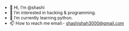 - 👋 Hi, I’m @shashi
- 👀 I’m interested in hacking & programming.
- 🌱 I’m currently learning python.
- 📫 How to reach me 
email:- shashishah3000@gmail.com
<!---
hackershashi/hackershashi is a ✨ special ✨ repository because its `README.md` (this file) appears on your GitHub profile.
You can click the Preview link to take a look at your changes.
--->
